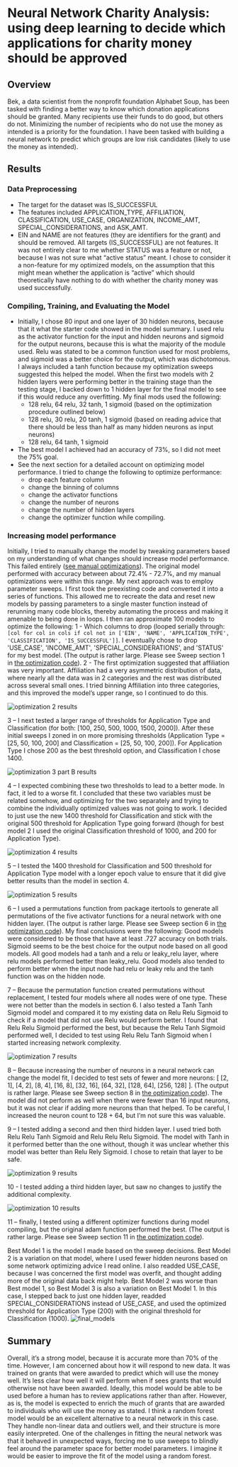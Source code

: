 # Neural Network Charity Analysis: using deep learning to decide which applications for charity money should be approved
## Overview
Bek, a data scientist from the nonprofit foundation Alphabet Soup, has been tasked with finding a better way to know which donation applications should be granted.  Many recipients use their funds to do good, but others do not.  Minimizing the number of recipients who do not use the money as intended is a priority for the foundation.  I have been tasked with building a neural network to predict which groups are low risk candidates (likely to use the money as intended). 
## Results
### Data Preprocessing
- The target for the dataset was IS_SUCCESSFUL
- The features included APPLICATION_TYPE, AFFILIATION, CLASSIFICATION, USE_CASE, ORGANIZATION, INCOME_AMT, SPECIAL_CONSIDERATIONS, and ASK_AMT.  
- EIN and NAME are not features (they are identifiers for the grant) and should be removed.  All targets (IS_SUCCESSFUL) are not features.  It was not entirely clear to me whether STATUS was a feature or not, because I was not sure what “active status” meant.  I chose to consider it a non-feature for my optimized models, on the assumption that this might mean whether the application is “active” which should theoretically have nothing to do with whether the charity money was used successfully.
### Compiling, Training, and Evaluating the Model
- Initially, I chose 80 input and one layer of 30 hidden neurons, because that it what the starter code showed in the model summary.  I used relu as the activator function for the input and hidden neurons and sigmoid for the output neurons, because this is what the majority of the module used.  Relu was stated to be a common function used for most problems, and sigmoid was a better choice for the output, which was dichotomous.  I always included a tanh function because my optimization sweeps suggested this helped the model.  When the first two models with 2 hidden layers were performing better in the training stage than the testing stage, I backed down to 1 hidden layer for the final model to see if this would reduce any overfitting.  My final mods used the following:
	- 128 relu, 64 relu, 32 tanh, 1 sigmoid (based on the optimization procedure outlined below)
	- 128 relu, 30 relu, 20 tanh, 1 sigmoid (based on reading advice that there should be less than half as many hidden neurons as input neurons)
	- 128 relu, 64 tanh, 1 sigmoid
- The best model I achieved had an accuracy of 73%, so I did not meet the 75% goal.
- See the next section for a detailed account on optimizing model performance.  I tried to change the following to optimize performance:
  - drop each feature column
  - change the binning of columns
  - change the activator functions
  - change the number of neurons
  - change the number of hidden layers
  - change the optimizer function while compiling.
###  Increasing model performance
Initially, I tried to manually change the model by tweaking parameters based on my understanding of what changes should increase model performance.  This failed entirely ([see manual optimizations](AlphabetSoupCharity_Optimization_Manual_Attempt.ipynb)).  The original model performed with accuracy between about 72.4% - 72.7%, and my manual optimizations were within this range.
My next approach was to employ parameter sweeps.  I first took the preexisting code and converted it into a series of functions.  This allowed me to recreate the data and reset new models by passing parameters to a single master function instead of rerunning many code blocks, thereby automating the process and making it amenable to being done in loops.  I then ran approximate 100 models to optimize the following:
1 - Which columns to drop (looped serially through: `[col for col in cols if col not in ['EIN', 'NAME', 'APPLICATION_TYPE', 'CLASSIFICATION', 'IS_SUCCESSFUL']]`.  I eventually chose to drop 'USE_CASE', 'INCOME_AMT', 'SPECIAL_CONSIDERATIONS', and 'STATUS' for my best model. (The output is rather large.  Please see Sweep section 1 in [the optimization code](AlphabetSoupCharity_Optimization.ipynb)).
2 - The first optimization suggested that affiliation was very important.  Affiliation had a very asymmetric distribution of data, where nearly all the data was in 2 categories and the rest was distributed across several small ones.  I tried binning Affiliation into three categories, and this improved the model’s upper range, so I continued to do this.

![optimization 2 results](Resources/sweep_2.png)

3 – I next tested a larger range of thresholds for Application Type and Classification (for both: [100, 250, 500, 1000, 1500, 2000]).  After these initial sweeps I zoned in on more promising thresholds (Application Type = [25, 50, 100, 200]  and Classification = [25, 50, 100, 200]).  For Application Type I chose 200 as the best threshold option, and Classification I chose 1400.

![optimization 3 part B results](Resources/sweep_3.png)

4 – I expected combining these two thresholds to lead to a better mode.  In fact, it led to a worse fit.  I concluded that these two variables must be related somehow, and optimizing for the two separately and trying to combine the individually optimized values was not going to work.  I decided to just use the new 1400 threshold for Classification and stick with the original 500 threshold for Application Type going forward (though for best model 2 I used the original Classification threshold of 1000, and 200 for Application Type).

![optimization 4 results](Resources/sweep_4.png)

5 – I tested the 1400 threshold for Classification and 500 threshold for Application Type model with a longer epoch value to ensure that it did give better results than the model in section 4.

![optimization 5 results](Resources/sweep_5.png)

6 – I used a permutations function from package itertools to generate all permutations of the five activator functions for a neural network with one hidden layer.  (The output is rather large.  Please see Sweep section 6 in [the optimization code](AlphabetSoupCharity_Optimization.ipynb)).  My final conclusions were the following: Good models were considered to be those that have at least .727 accuracy on both trials.  Sigmoid seems to be the best choice for the output node based on all good models. All good models had a tanh and a relu or leaky_relu layer, where relu models performed better than leaky_relu. Good models also tended to perform better when the input node had relu or leaky relu and the tanh function was on the hidden node.

7 – Because the permutation function created permutations without replacement, I tested four models where all nodes were of one type.  These were not better than the models in section 6.  I also tested a Tanh Tanh Sigmoid model and compared it to my existing data on Relu Relu Sigmoid to check if a model that did not use Relu would perform better.  I found that Relu Relu Sigmoid performed the best, but because the Relu Tanh Sigmoid performed well, I decided to test using Relu Relu Tanh Sigmoid when I started increasing network complexity.

![optimization 7 results](Resources/sweep_7.png)

8 – Because increasing the number of neurons in a neural network can change the model fit, I decided to test sets of fewer and more neurons: [ [2, 1], [4, 2], [8, 4], [16, 8], [32, 16], [64, 32], [128, 64], [256, 128] ].  (The output is rather large.  Please see Sweep section 8 in [the optimization code](AlphabetSoupCharity_Optimization.ipynb)).  The model did not perform as well when there were fewer than 16 input neurons, but it was not clear if adding more neurons than that helped.  To be careful, I increased the neuron count to 128 + 64, but I’m not sure this was valuable.

9 – I tested adding a second and then third hidden layer.  I used tried both Relu Relu Tanh Sigmoid and Relu Relu Relu Sigmoid.  The model with Tanh in it performed better than the one without, though it was unclear whether this model was better than Relu Rely Sigmoid.  I chose to retain that layer to be safe.

![optimization 9 results](Resources/sweep_9.png)


10 - I tested adding a third hidden layer, but saw no changes to justify the additional complexity.

![optimization 10 results](Resources/sweep_10.png)

11 – finally, I tested using a different optimizer functions during model compiling, but the original adam function performed the best.  (The output is rather large.  Please see Sweep section 11 in [the optimization code]( AlphabetSoupCharity_Optimization.ipynb)).  

Best Model 1 is the model I made based on the sweep decisions.  Best Model 2 is a variation on that model, where I used fewer hidden neurons based on some network optimizing advice I read online.  I also readded USE_CASE, because I was concerned the first model was overfit, and thought adding more of the original data back might help.  Best Model 2 was worse than Best model 1, so Best Model 3 is also a variation on Best Model 1.  In this case, I stepped back to just one hidden layer, readded SPECIAL_CONSIDERATIONS instead of USE_CASE, and used the optimized threshold for Application Type (200) with the original threshold for Classification (1000).
![final_models](Resources/final_models.png)

## Summary
Overall, it’s a strong model, because it is accurate more than 70% of the time.  However, I am concerned about how it will respond to new data.  It was trained on grants that were awarded to predict which will use the money well.  It’s less clear how well it will perform when if sees grants that would otherwise not have been awarded.  Ideally, this model would be able to be used before a human has to review applications rather than after.  However, as is, the model is expected to enrich the much of grants that are awarded to individuals who will use the money as stated.  I think a random forest model would be an excellent alternative to a neural network in this case.  They handle non-linear data and outliers well, and their structure is more easily interpreted.  One of the challenges in fitting the neural network was that it behaved in unexpected ways, forcing me to use sweeps to blindly feel around the parameter space for better model parameters.  I imagine it would be easier to improve the fit of the model using a random forest.
